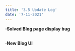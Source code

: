 ```yaml
---
title: '3.5 Update Log'
date: '7-11-2021'
---
```

**·Solved Blog page display bug**

##

**·New Blog UI**
